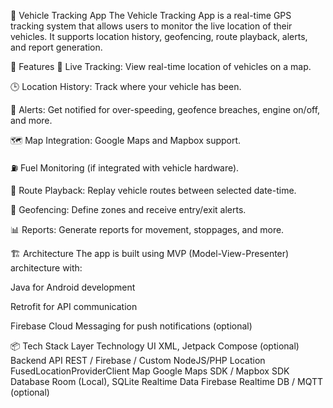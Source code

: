 🚗 Vehicle Tracking App
The Vehicle Tracking App is a real-time GPS tracking system that allows users to monitor the live location of their vehicles. It supports location history, geofencing, route playback, alerts, and report generation.

📱 Features
🔴 Live Tracking: View real-time location of vehicles on a map.

🕒 Location History: Track where your vehicle has been.

🔔 Alerts: Get notified for over-speeding, geofence breaches, engine on/off, and more.

🗺️ Map Integration: Google Maps and Mapbox support.

⛽ Fuel Monitoring (if integrated with vehicle hardware).

🔄 Route Playback: Replay vehicle routes between selected date-time.

📍 Geofencing: Define zones and receive entry/exit alerts.

📊 Reports: Generate reports for movement, stoppages, and more.

🏗️ Architecture
The app is built using MVP (Model-View-Presenter) architecture with:

Java for Android development

Retrofit for API communication

Firebase Cloud Messaging for push notifications (optional)

📦 Tech Stack
Layer	Technology
UI	XML, Jetpack Compose (optional)
Backend API	REST / Firebase / Custom NodeJS/PHP
Location	FusedLocationProviderClient
Map	Google Maps SDK / Mapbox SDK
Database	Room (Local), SQLite
Realtime Data	Firebase Realtime DB / MQTT (optional)